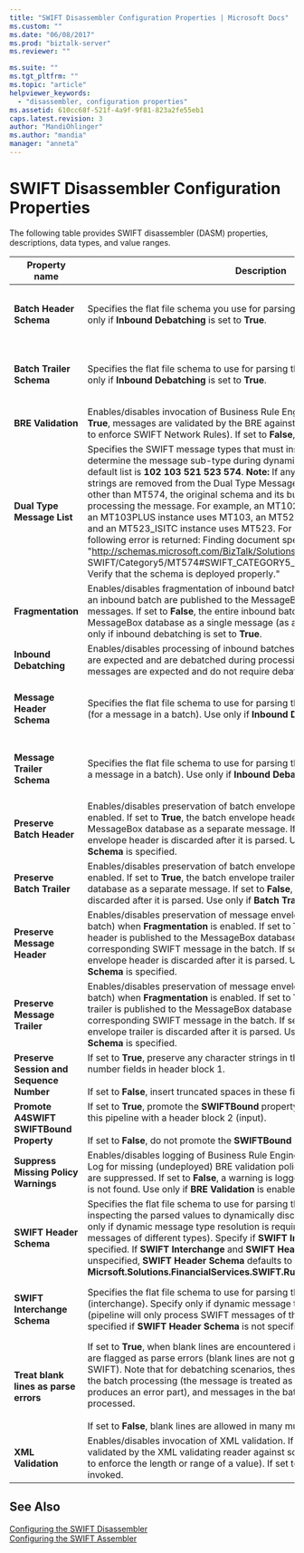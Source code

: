 ```yaml
---
title: "SWIFT Disassembler Configuration Properties | Microsoft Docs"
ms.custom: ""
ms.date: "06/08/2017"
ms.prod: "biztalk-server"
ms.reviewer: ""

ms.suite: ""
ms.tgt_pltfrm: ""
ms.topic: "article"
helpviewer_keywords: 
  - "disassembler, configuration properties"
ms.assetid: 610cc68f-521f-4a9f-9f81-823a2fe55eb1
caps.latest.revision: 3
author: "MandiOhlinger"
ms.author: "mandia"
manager: "anneta"
---
```

# SWIFT Disassembler Configuration Properties
The following table provides SWIFT disassembler (DASM) properties, descriptions, data types, and value ranges.  


|              Property name               |                                                                                                                                                                                                                                                                                                                                                                                                                                     Description                                                                                                                                                                                                                                                                                                                                                                                                                                      | Data type |               Value range               |
|------------------------------------------|--------------------------------------------------------------------------------------------------------------------------------------------------------------------------------------------------------------------------------------------------------------------------------------------------------------------------------------------------------------------------------------------------------------------------------------------------------------------------------------------------------------------------------------------------------------------------------------------------------------------------------------------------------------------------------------------------------------------------------------------------------------------------------------------------------------------------------------------------------------------------------------|-----------|-----------------------------------------|
|         **Batch Header Schema**          |                                                                                                                                                                                                                                                                                                                                                                         Specifies the flat file schema you use for parsing the batch envelope header. Use only if **Inbound Debatching** is set to **True**.                                                                                                                                                                                                                                                                                                                                                                         |  String   |    None or any deployed schema name     |
|         **Batch Trailer Schema**         |                                                                                                                                                                                                                                                                                                                                                                         Specifies the flat file schema to use for parsing the batch envelope trailer. Use only if **Inbound Debatching** is set to **True**.                                                                                                                                                                                                                                                                                                                                                                         |  String   |    None or any deployed schema name     |
|            **BRE Validation**            |                                                                                                                                                                                                                                                                                                               Enables/disables invocation of Business Rule Engine (BRE) validation. If set to **True**, messages are validated by the BRE against deployed policies (for example, to enforce SWIFT Network Rules). If set to **False**, BRE validation is not invoked.                                                                                                                                                                                                                                                                                                               |  Boolean  |               True, False               |
|        **Dual Type Message List**        | Specifies the SWIFT message types that must inspect a second header field to determine the message sub-type during dynamic message type resolution. The default list is **102 103 521 523 574**. **Note:**  If any or all of the message-type strings are removed from the Dual Type Message List, then for all messages other than MT574, the original schema and its business rules are used in processing the message. For example, an MT102 PLUS instance uses MT102, an MT103PLUS instance uses MT103, an MT521_ISITC instance uses MT521, and an MT523_ISITC instance uses MT523. For all MT574 instances, the following error is returned: Finding document specification by message type "<http://schemas.microsoft.com/BizTalk/Solutions/FinancialServices/> SWIFT/Category5/MT574#SWIFT_CATEGORY5_MT574_Interchange" failed. Verify that the schema is deployed properly." |  String   | Space-separated list of 3-digit numbers |
|            **Fragmentation**             |                                                                                                                                                                                                                                                           Enables/disables fragmentation of inbound batches. If set to **True**, messages in an inbound batch are published to the MessageBox database as separate messages. If set to **False**, the entire inbound batch is published to the MessageBox database as a single message (as an exact copy of the input). Use only if inbound debatching is set to **True**.                                                                                                                                                                                                                                                           |  Boolean  |               True, False               |
|          **Inbound Debatching**          |                                                                                                                                                                                                                                                                                                                                Enables/disables processing of inbound batches. If set to **True**, inbound batches are expected and are debatched during processing. If set to **False**, single messages are expected and do not require debatching.                                                                                                                                                                                                                                                                                                                                |  Boolean  |               True, False               |
|        **Message Header Schema**         |                                                                                                                                                                                                                                                                                                                                                           Specifies the flat file schema to use for parsing the message envelope header (for a message in a batch). Use only if **Inbound Debatching** is set to **True**.                                                                                                                                                                                                                                                                                                                                                           |  String   |    None or any deployed schema name     |
|        **Message Trailer Schema**        |                                                                                                                                                                                                                                                                                                                                                          Specifies the flat file schema to use for parsing the message envelope trailer (for a message in a batch). Use only if **Inbound Debatching** is set to **True**.                                                                                                                                                                                                                                                                                                                                                           |  String   |    None or any deployed schema name     |
|        **Preserve Batch Header**         |                                                                                                                                                                                                                                                                       Enables/disables preservation of batch envelope header when **Fragmentation** is enabled. If set to **True**, the batch envelope header is published to the MessageBox database as a separate message. If set to **False**, the batch envelope header is discarded after it is parsed. Use only if **Batch Header Schema** is specified.                                                                                                                                                                                                                                                                       |  Boolean  |               True, False               |
|        **Preserve Batch Trailer**        |                                                                                                                                                                                                                                                                     Enables/disables preservation of batch envelope trailer when **Fragmentation** is enabled. If set to **True**, the batch envelope trailer is published to the MessageBox database as a separate message. If set to **False**, the batch envelope trailer is discarded after it is parsed. Use only if **Batch Trailer Schema** is specified.                                                                                                                                                                                                                                                                     |  Boolean  |               True, False               |
|       **Preserve Message Header**        |                                                                                                                                                                                                                               Enables/disables preservation of message envelope header (for a message in a batch) when **Fragmentation** is enabled. If set to **True**, the message envelope header is published to the MessageBox database in the header part of the corresponding SWIFT message in the batch. If set to **False**, the message envelope header is discarded after it is parsed. Use only if **Message Header Schema** is specified.                                                                                                                                                                                                                               |  Boolean  |               True, False               |
|       **Preserve Message Trailer**       |                                                                                                                                                                                                                            Enables/disables preservation of message envelope trailer (for a message in a batch) when **Fragmentation** is enabled. If set to **True**, the message envelope trailer is published to the MessageBox database in the trailer part of the corresponding SWIFT message in the batch. If set to **False**, the message envelope trailer is discarded after it is parsed. Use only if **Message Trailer Schema** is specified.                                                                                                                                                                                                                             |  Boolean  |               True, False               |
| **Preserve Session and Sequence Number** |                                                                                                                                                                                                                                                                                                                                              If set to **True**, preserve any character strings in the session and sequence-number fields in header block 1.<br /><br /> If set to **False**, insert truncated spaces in these fields.                                                                                                                                                                                                                                                                                                                                               |  Boolean  |               True, False               |
| **Promote A4SWIFT SWIFTBound Property**  |                                                                                                                                                                                                                                                                                                                             If set to **True**, promote the **SWIFTBound** property for messages received through this pipeline with a header block 2 (input).<br /><br /> If set to **False**, do not promote the **SWIFTBound** property in any case.                                                                                                                                                                                                                                                                                                                              |  Boolean  |               True, False               |
|   **Suppress Missing Policy Warnings**   |                                                                                                                                                                                                                                                                                 Enables/disables logging of Business Rule Engine (BRE) warnings in the Event Log for missing (undeployed) BRE validation policies. If set to **True**, the warnings are suppressed. If set to **False**, a warning is logged every time a validation policy is not found. Use only if **BRE Validation** is enabled.                                                                                                                                                                                                                                                                                 |  Boolean  |               True, False               |
|         **SWIFT Header Schema**          |                                                                                                                                                                          Specifies the flat file schema to use for parsing the SWIFT message header and inspecting the parsed values to dynamically discover the message type. Specify only if dynamic message type resolution is required (pipeline will process SWIFT messages of different types). Specify if **SWIFT Interchange Schema** is not specified. If **SWIFT Interchange** and **SWIFT Header Schema** are both unspecified, **SWIFT Header Schema** defaults to **Micrsoft.Solutions.FinancialServices.SWIFT.RuntimeSchemas.HeaderSchema**.                                                                                                                                                                           |  String   |    None or any deployed schema name     |
|       **SWIFT Interchange Schema**       |                                                                                                                                                                                                                                                                                             Specifies the flat file schema to use for parsing the entire SWIFT message (interchange). Specify only if dynamic message type resolution is not required (pipeline will only process SWIFT messages of the specified type). Must be specified if **SWIFT Header Schema** is not specified.                                                                                                                                                                                                                                                                                              |  String   |    None or any deployed schema name     |
|  **Treat blank lines as parse errors**   |                                                                                                                                                                                        If set to **True**, when blank lines are encountered in many multi-line fields, these are flagged as parse errors (blank lines are not good practice according to SWIFT). Note that for debatching scenarios, these parse errors do NOT terminate the batch processing (the message is treated as a message in error and produces an error part), and messages in the batch without errors are properly processed.<br /><br /> If set to **False**, blank lines are allowed in many multi-line fields.                                                                                                                                                                                        |  Boolean  |               True, False               |
|            **XML Validation**            |                                                                                                                                                                                                                                                                                                           Enables/disables invocation of XML validation. If set to **True**, messages are validated by the XML validating reader against schema constraints (for example, to enforce the length or range of a value). If set to **False**, XML validation is not invoked.                                                                                                                                                                                                                                                                                                            |  Boolean  |               True, False               |

## See Also  
 [Configuring the SWIFT Disassembler](../../adapters-and-accelerators/accelerator-swift/configuring-the-swift-disassembler.md)   
 [Configuring the SWIFT Assembler](../../adapters-and-accelerators/accelerator-swift/configuring-the-swift-assembler.md)